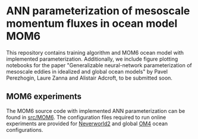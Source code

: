 # ANN parameterization of mesoscale momentum fluxes in ocean model MOM6
This repository contains training algorithm and MOM6 ocean model with implemented parameterization. Additionally, we include figure plotting notebooks for the paper "Generalizable neural-network parameterization of mesoscale eddies in idealized and global ocean models" by Pavel Perezhogin, Laure Zanna and Alistair Adcroft, to be submitted soon.

## MOM6 experiments
The MOM6 source code with implemented ANN parameterization can be found in [src/MOM6](https://github.com/m2lines/ANN-momentum-mesoscale/tree/main/src). The configuration files required to run online experiments are provided for [Neverworld2](https://github.com/m2lines/ANN-momentum-mesoscale/tree/main/configurations/NeverWorld2) and global [OM4](https://github.com/m2lines/ANN-momentum-mesoscale/tree/main/configurations/OM4_SIS2) ocean configurations.
